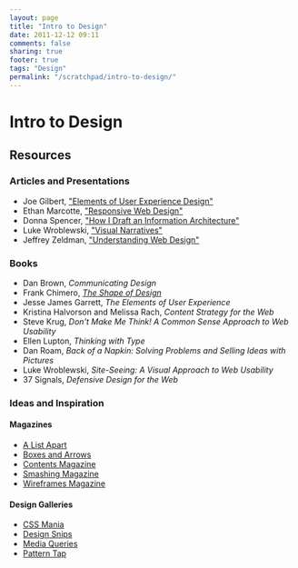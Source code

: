 ```yaml
---
layout: page
title: "Intro to Design"
date: 2011-12-12 09:11
comments: false
sharing: true
footer: true
tags: "Design"
permalink: "/scratchpad/intro-to-design/"
---
```

# Intro to Design

## Resources

### Articles and Presentations

 * Joe Gilbert, ["Elements of User Experience Design"][gilbert]
 * Ethan Marcotte, ["Responsive Web Design"][marcotte-responsive-design]
 * Donna Spencer, ["How I Draft an Information
   Architecture"][spencer-information-architecture]
 * Luke Wroblewski, ["Visual Narratives"][wroblewski-visual-narratives]
 * Jeffrey Zeldman, ["Understanding Web Design"][zeldman-understanding-design]

### Books

 * Dan Brown, _Communicating Design_
 * Frank Chimero, [_The Shape of Design_][shape-of-design]
 * Jesse James Garrett, _The Elements of User Experience_
 * Kristina Halvorson and Melissa Rach, _Content Strategy for the Web_
 * Steve Krug, _Don't Make Me Think! A Common Sense Approach to Web Usability_
 * Ellen Lupton, _Thinking with Type_
 * Dan Roam, _Back of a Napkin: Solving Problems and Selling Ideas with
   Pictures_
 * Luke Wroblewski, _Site-Seeing: A Visual Approach to Web Usability_
 * 37 Signals, _Defensive Design for the Web_

### Ideas and Inspiration

#### Magazines

 * [A List Apart][a-list-apart]
 * [Boxes and Arrows][boxes-and-arrows]
 * [Contents Magazine][contents-magazine]
 * [Smashing Magazine][smashing-magazine]
 * [Wireframes Magazine][wireframes-magazine]
 
#### Design Galleries

 * [CSS Mania][css-mania]
 * [Design Snips][design-snips]
 * [Media Queries][media-queries]
 * [Pattern Tap][pattern-tap]

[gilbert]: http://bit.ly/slab-ux
[marcotte-responsive-design]: http://www.alistapart.com/articles/responsive-web-design/
[zeldman-understanding-design]: http://www.alistapart.com/articles/understandingwebdesign/
[wroblewski-visual-narratives]: http://www.boxesandarrows.com/view/visible_narratives_understanding_visual_organization
[spencer-information-architecture]: http://www.boxesandarrows.com/view/visible_narratives_understanding_visual_organization
[a-list-apart]: http://alistapart.com
[boxes-and-arrows]: http://boxesandarrows.com
[contents-magazine]: http://contentsmagazine.com
[smashing-magazine]: http://smashingmagazine.com
[wireframes-magazine]: http://wireframes.linowski.ca
[css-mania]: http://cssmania.com
[design-snips]: http://designsnips.com
[media-queries]: http://mediaqueri.es
[pattern-tap]: http://patterntap.com
[shape-of-design]: http://shapeofdesignbook.com/
